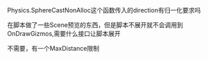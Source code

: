 Physics.SphereCastNonAlloc这个函数传入的direction有归一化要求吗

在脚本做了一些Scene预览的东西，但是脚本不展开就不会调用到OnDrawGizmos,需要什么接口让脚本展开

不需要，有一个MaxDistance限制